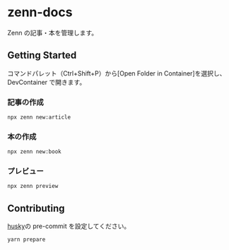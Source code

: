 # zenn-docs

Zenn の記事・本を管理します。

## Getting Started

コマンドパレット（Ctrl+Shift+P）から[Open Folder in Container]を選択し、DevContainer で開きます。

### 記事の作成

```sh
npx zenn new:article
```

### 本の作成

```sh
npx zenn new:book
```

### プレビュー

```sh
npx zenn preview
```

## Contributing

[husky](https://github.com/typicode/husky)の pre-commit を設定してください。

```sh
yarn prepare
```
